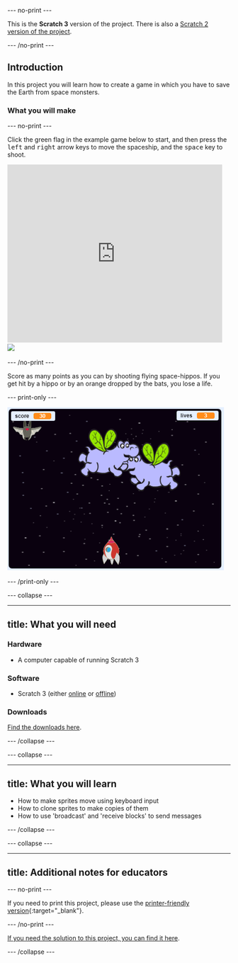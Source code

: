 --- no-print ---

This is the **Scratch 3** version of the project. There is also a [Scratch 2 version of the project](https://projects.raspberrypi.org/en/projects/clone-wars-scratch2).

--- /no-print ---

## Introduction

In this project you will learn how to create a game in which you have to save the Earth from space monsters.

### What you will make

--- no-print ---

Click the green flag in the example game below to start, and then press the <kbd>left</kbd> and <kbd>right</kbd> arrow keys to move the spaceship, and the <kbd>space</kbd> key to shoot.

<div class="scratch-preview">
  <iframe allowtransparency="true" width="485" height="402" src="https://scratch.mit.edu/projects/embed/251794419/?autostart=false" frameborder="0"></iframe>
  <img src="images/invaders-final.png">
</div>

--- /no-print ---

Score as many points as you can by shooting flying space-hippos. If you get hit by a hippo or by an orange dropped by the bats, you lose a life.

--- print-only ---

![desc](images/showcase.png)

--- /print-only ---

--- collapse ---

---
title: What you will need
---

### Hardware

+ A computer capable of running Scratch 3

### Software

+ Scratch 3 (either [online](https://rpf.io/scratchon) or [offline](https://rpf.io/scratchoff))

### Downloads

[Find the downloads here](http://rpf.io/p/en/clonewars-go).

--- /collapse ---

--- collapse ---

---
title: What you will learn
---

+ How to make sprites move using keyboard input
+ How to clone sprites to make copies of them
+ How to use 'broadcast' and 'receive blocks' to send messages

--- /collapse ---

--- collapse ---

---
title: Additional notes for educators
---

--- no-print ---

If you need to print this project, please use the [printer-friendly version](https://projects.raspberrypi.org/en/projects/clone-wars/print){:target="_blank"}.

--- /no-print ---

[If you need the solution to this project, you can find it here](http://rpf.io/p/en/clone-wars-get).

--- /collapse ---


